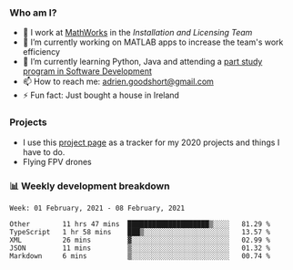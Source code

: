 ### Who am I?

<!--
**goodshort/goodshort** is a ✨ _special_ ✨ repository because its `README.md` (this file) appears on your GitHub profile.
-->

- 💼 I work at [MathWorks](https://www.mathworks.com/) in the _Installation and Licensing Team_
- 🔭 I’m currently working on MATLAB apps to increase the team's work efficiency
- 🌱 I’m currently learning Python, Java and attending a [part study program in Software Development](https://www.goodshort.me/who-am-i/studies#higher-diploma-in-software-development)
- 📫 How to reach me: adrien.goodshort@gmail.com
- ⚡ Fun fact: Just bought a house in Ireland

### Projects

- I use this [project page](https://github.com/users/goodshort/projects/1) as a tracker for my 2020 projects and things I have to do.
- Flying FPV drones

### 📊 Weekly development breakdown

<!--START_SECTION:waka-->
```text
Week: 01 February, 2021 - 08 February, 2021

Other        11 hrs 47 mins  ████████████████████▒░░░░   81.29 % 
TypeScript   1 hr 58 mins    ███▒░░░░░░░░░░░░░░░░░░░░░   13.57 % 
XML          26 mins         ▓░░░░░░░░░░░░░░░░░░░░░░░░   02.99 % 
JSON         11 mins         ▒░░░░░░░░░░░░░░░░░░░░░░░░   01.32 % 
Markdown     6 mins          ▒░░░░░░░░░░░░░░░░░░░░░░░░   00.74 % 
```
<!--END_SECTION:waka-->
